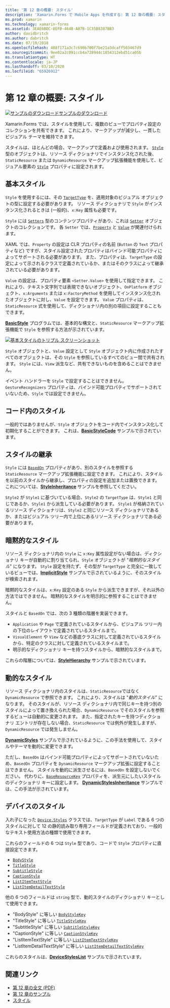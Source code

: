 ```yaml
---
title: '第 12 章の概要: スタイル'
description: 'Xamarin.Forms で Mobile Apps を作成する: 第 12 章の概要: スタイル'
ms.prod: xamarin
ms.technology: xamarin-forms
ms.assetid: 3EAE6BDC-8EFB-464B-A87B-1C35B8387BB3
author: davidbritch
ms.author: dabritch
ms.date: 07/19/2018
ms.openlocfilehash: 408f171a3c7c690b700f7be21a3dcaff503467d9
ms.sourcegitcommit: 9ee02a2c091ccb4a728944c1854312ebd51ca05b
ms.translationtype: HT
ms.contentlocale: ja-JP
ms.lasthandoff: 03/10/2020
ms.locfileid: "65926912"
---
```

# <a name="summary-of-chapter-12-styles"></a>第 12 章の概要: スタイル

[![サンプルのダウンロード](~/media/shared/download.png)サンプルのダウンロード](https://github.com/xamarin/xamarin-forms-book-samples/tree/master/Chapter12)

Xamarin.Forms では、スタイルを使用して、複数のビューでプロパティ設定のコレクションを共有できます。 これにより、マークアップが減少し、一貫したビジュアル テーマを維持できます。

スタイルは、ほとんどの場合、マークアップで定義および使用されます。 [`Style`](xref:Xamarin.Forms.Style) 型のオブジェクトは、リソース ディクショナリでインスタンス化された後、`StaticResource` または `DynamicResource` マークアップ拡張機能を使用して、ビジュアル要素の [`Style`](xref:Xamarin.Forms.NavigableElement.Style) プロパティに設定されます。

## <a name="the-basic-style"></a>基本スタイル

`Style` を使用するには、その [`TargetType`](xref:Xamarin.Forms.Style.TargetType) を、適用対象のビジュアル オブジェクトの型に設定する必要があります。 リソース ディクショナリで `Style` がインスタンス化されるときは (一般的)、`x:Key` 属性も必要です。

`Style` には [`Setters`](xref:Xamarin.Forms.Style.Setters) 型のコンテンツプロパティがあり、これは [`Setter`](xref:Xamarin.Forms.Setter) オブジェクトのコレクションです。 各 `Setter` では、[`Property`](xref:Xamarin.Forms.Setter.Property) と [`Value`](xref:Xamarin.Forms.Setter.Value) が関連付けられます。

XAML では、`Property` の設定は CLR プロパティの名前 (`Button` の `Text` プロパティなど) ですが、スタイル設定されたプロパティはバインド可能プロパティによってサポートされる必要があります。 また、プロパティは、`TargetType` の設定によって示されるクラスで定義されているか、またはそのクラスによって継承されている必要があります。

`Value` の設定は、プロパティ要素 `<Setter.Value>` を使用して指定できます。 これにより、テキスト文字列では表現できないオブジェクト、`OnPlatform` オブジェクト、`x:Arguments` または `x:FactoryMethod` を使用してインスタンス化されたオブジェクトに対し、`Value` を設定できます。 `Value` プロパティは、`StaticResource` 式を使用して、ディクショナリ内の別の項目に設定することもできます。

[**BasicStyle**](https://github.com/xamarin/xamarin-forms-book-samples/tree/master/Chapter12/BasicStyle) プログラムでは、基本的な構文と、`StaticResource` マークアップ拡張機能で `Style` を参照する方法が示されています。

[![基本スタイルのトリプル スクリーンショット](images/ch12fg01-small.png "基本スタイル")](images/ch12fg01-large.png#lightbox "基本スタイル")

`Style` オブジェクトと、`Value` 設定として `Style` オブジェクト内に作成されたすべてのオブジェクトは、その `Style` を参照しているすべてのビュー間で共有されます。 `Style` には、`View` 派生など、共有できないものを含めることはできません。

イベント ハンドラーを `Style` で設定することはできません。 `GestureRecognizers` プロパティは、バインド可能プロパティでサポートされていないため、`Style` では設定できません。

## <a name="styles-in-code"></a>コード内のスタイル

一般的ではありませんが、`Style` オブジェクトをコード内でインスタンス化して初期化することができます。 これは、[**BasicStyleCode**](https://github.com/xamarin/xamarin-forms-book-samples/tree/master/Chapter12/BasicStyleCode) サンプルで示されています。

## <a name="style-inheritance"></a>スタイルの継承

`Style` には [`BasedOn`](xref:Xamarin.Forms.Style.BasedOn) プロパティがあり、別のスタイルを参照する `StaticResource` マークアップ拡張機能に設定できます。 これにより、スタイルを以前のスタイルから継承し、プロパティの設定を追加または置換できます。 これについては、[**StyleInheritance**](https://github.com/xamarin/xamarin-forms-book-samples/tree/master/Chapter12/StyleInheritance) サンプルを参照してください。

`Style2` が `Style1` に基づいている場合、`Style2` の `TargetType` は、`Style1` と同じであるか、`Style1` から派生している必要があります。 `Style1` が格納されているリソース ディクショナリは、`Style2` と同じリソース ディクショナリであるか、またはビジュアル ツリー内で上位にあるリソース ディクショナリである必要があります。

## <a name="implicit-styles"></a>暗黙的なスタイル

リソース ディクショナリ内の `Style` に `x:Key` 属性設定がない場合は、ディクショナリ キーが自動的に割り当てられ、`Style` オブジェクトが "*暗黙的なスタイル*" になります。 `Style` 設定を持たず、その型が `TargetType` と完全に一致しているビューでは、[**ImplicitStyle**](https://github.com/xamarin/xamarin-forms-book-samples/tree/master/Chapter12/ImplicitStyle) サンプルで示されているように、そのスタイルが検索されます。

暗黙的なスタイルは、`x:Key` 設定のある `Style` から派生できますが、それ以外の方法ではできません。 暗黙的なスタイルを明示的に参照することはできません。

スタイルと `BasedOn` では、次の 3 種類の階層を実装できます。

- `Application` や `Page` で定義されているスタイルから、ビジュアル ツリー内の下位のレイアウトで定義されているスタイルまで。
- `VisualElement` や `View` などの基底クラスに対して定義されているスタイルから、特定のクラスに対して定義されているスタイルまで。
- 明示的なディクショナリ キーを持つスタイルから、暗黙的なスタイルまで。

これらの階層については、[**StyleHierarchy**](https://github.com/xamarin/xamarin-forms-book-samples/tree/master/Chapter12/StyleHierarchy) サンプルで示されています。

## <a name="dynamic-styles"></a>動的なスタイル

リソース ディクショナリ内のスタイルは、`StaticResource`ではなく `DynamicResource` で参照できます。 これにより、スタイルは "*動的スタイル*" になります。 そのスタイルが、リソース ディクショナリ内で同じキーを持つ別のスタイルによって置き換えられた場合、`DynamicResource` でそのスタイルを参照するビューは自動的に変更されます。 また、指定されたキーを持つディクショナリ エントリが存在しない場合、`StaticResource` では例外が発生しますが、`DynamicResource` では発生しません。

[**DynamicStyles**](https://github.com/xamarin/xamarin-forms-book-samples/tree/master/Chapter12/DynamicStyles) サンプルで示されているように、この手法を使用して、スタイルやテーマを動的に変更できます。

ただし、`BasedOn` はバインド可能プロパティによってサポートされていないため、`BasedOn` プロパティを `DynamicResource` マークアップ拡張に設定することはできません。 スタイルを動的に派生させるには、`BasedOn` を設定しないでください。 代わりに、[`BaseResourceKey`](xref:Xamarin.Forms.Style.BaseResourceKey) プロパティを、派生元にしたいスタイルのディクショナリ キーに設定します。 [**DynamicStylesInheritance**](https://github.com/xamarin/xamarin-forms-book-samples/tree/master/Chapter12/DynaStylesInh) サンプルでは、この手法が示されています。

## <a name="device-styles"></a>デバイスのスタイル

入れ子になった [`Device.Styles`](xref:Xamarin.Forms.Device.Styles) クラスでは、`TargetType` が `Label` である 6 つのスタイルに対して 12 の静的読み取り専用フィールドが定義されており、一般的なテキスト使用方法の種類で使用できます。

これらのフィールドの 6 つは `Style` 型であり、コードで `Style` プロパティに直接設定できます。

- [`BodyStyle`](xref:Xamarin.Forms.Device.Styles.BodyStyle)
- [`TitleStyle`](xref:Xamarin.Forms.Device.Styles.TitleStyle)
- [`SubtitleStyle`](xref:Xamarin.Forms.Device.Styles.SubtitleStyle)
- [`CaptionStyle`](xref:Xamarin.Forms.Device.Styles.CaptionStyle)
- [`ListItemTextStyle`](xref:Xamarin.Forms.Device.Styles.ListItemTextStyle)
- [`ListItemDetailTextStyle`](xref:Xamarin.Forms.Device.Styles.ListItemDetailTextStyle)

他の 6 つのフィールドは `string` 型で、動的スタイルのディクショナリ キーとして使用できます。

- "BodyStyle" に等しい [`BodyStyleKey`](xref:Xamarin.Forms.Device.Styles.BodyStyleKey)
- "TitleStyle" に等しい [`TitleStyleKey`](xref:Xamarin.Forms.Device.Styles.TitleStyleKey)
- "SubtitleStyle" に等しい [`SubtitleStyleKey`](xref:Xamarin.Forms.Device.Styles.SubtitleStyleKey)
- "CaptionStyle" に等しい [`CaptionStyleKey`](xref:Xamarin.Forms.Device.Styles.CaptionStyleKey)
- "ListItemTextStyle" に等しい [`ListItemTextStyleKey`](xref:Xamarin.Forms.Device.Styles.ListItemTextStyleKey)
- "ListItemDetailTextStyle" に等しい [`ListItemDetailTextStyleKey`](xref:Xamarin.Forms.Device.Styles.ListItemDetailTextStyleKey)

これらのスタイルは、[**DeviceStylesList**](https://github.com/xamarin/xamarin-forms-book-samples/tree/master/Chapter12/DeviceStylesList) サンプルで示されています。

## <a name="related-links"></a>関連リンク

- [第 12 章の全文 (PDF)](https://download.xamarin.com/developer/xamarin-forms-book/XamarinFormsBook-Ch12-Apr2016.pdf)
- [第 12 章のサンプル](https://github.com/xamarin/xamarin-forms-book-samples/tree/master/Chapter12)
- [スタイル](~/xamarin-forms/user-interface/styles/index.md)
